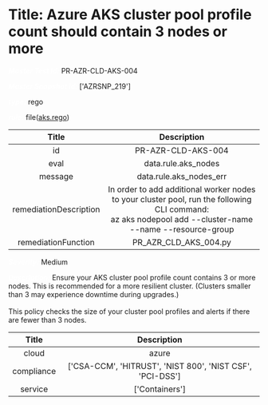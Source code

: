 



# Title: Azure AKS cluster pool profile count should contain 3 nodes or more


***<font color="white">Master Test Id:</font>*** PR-AZR-CLD-AKS-004

***<font color="white">Master Snapshot Id:</font>*** ['AZRSNP_219']

***<font color="white">type:</font>*** rego

***<font color="white">rule:</font>*** file([aks.rego])  
  
  
  
  

|Title|Description|
| :---: | :---: |
|id|PR-AZR-CLD-AKS-004|
|eval|data.rule.aks_nodes|
|message|data.rule.aks_nodes_err|
|remediationDescription|In order to add additional worker nodes to your cluster pool, run the following CLI command: <br>az aks nodepool add --cluster-name --name --resource-group|
|remediationFunction|PR_AZR_CLD_AKS_004.py|


***<font color="white">Severity:</font>*** Medium

***<font color="white">Description:</font>*** Ensure your AKS cluster pool profile count contains 3 or more nodes. This is recommended for a more resilient cluster. (Clusters smaller than 3 may experience downtime during upgrades.)<br><br>This policy checks the size of your cluster pool profiles and alerts if there are fewer than 3 nodes.  
  
  

|Title|Description|
| :---: | :---: |
|cloud|azure|
|compliance|['CSA-CCM', 'HITRUST', 'NIST 800', 'NIST CSF', 'PCI-DSS']|
|service|['Containers']|



[aks.rego]: https://github.com/prancer-io/prancer-compliance-test/tree/master/azure/cloud/aks.rego
